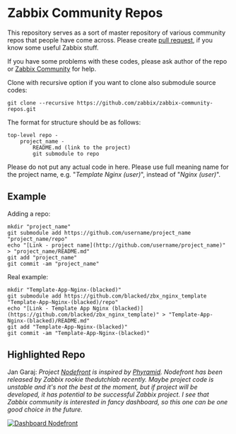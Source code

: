 Zabbix Community Repos
======================

This repository serves as a sort of master repository of various community repos that people have come across.
Please create [pull request](https://help.github.com/articles/creating-a-pull-request/), if you know some useful Zabbix stuff. 

If you have some problems with these codes, please ask author of the repo or [Zabbix Community](http://www.zabbix.com/community.php) for help.

Clone with recursive option if you want to clone also submodule source codes:

    git clone --recursive https://github.com/zabbix/zabbix-community-repos.git 

The format for structure should be as follows:

    top-level repo -
        project_name -
            README.md (link to the project)
            git submodule to repo

Please do not put any actual code in here. Please use full meaning name for the project name, e.g. "*Template Nginx (user)*", instead of "*Nginx (user)*".


## Example

Adding a repo:

    mkdir "project_name"
    git submodule add https://github.com/username/project_name "project_name/repo"
    echo "[Link - project name](http://github.com/username/project_name)" > "project_name/README.md"
    git add "project_name"
    git commit -am "project_name"

Real example:

    mkdir "Template-App-Nginx-(blacked)"
    git submodule add https://github.com/blacked/zbx_nginx_template "Template-App-Nginx-(blacked)/repo"
    echo "[Link - Template App Nginx (blacked)](https://github.com/blacked/zbx_nginx_template)" > "Template-App-Nginx-(blacked)/README.md"
    git add "Template-App-Nginx-(blacked)"
    git commit -am "Template-App-Nginx-(blacked)"


## Highlighted Repo

Jan Garaj: *Project [Nodefront](https://github.com/thedutchlab/nodefront) is inspired by [Phyramid](https://www.phyramid.com/blog/monitoring-servers-at-phyramid/). Nodefront has been released by Zabbix rookie thedutchlab recently. Maybe project code is unstable and it's not the best at the moment, but if project will be developed, it has potential to be successful Zabbix project.
I see that Zabbix community is interested in fancy dashboard, so this one can be one good choice in the future.* 

[![Dashboard Nodefront](https://raw.githubusercontent.com/thedutchlab/nodefront/master/screenshot_v0.0.1.jpg)](https://github.com/thedutchlab/nodefront)

